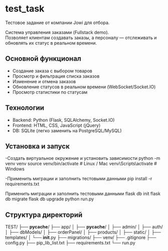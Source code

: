 # test_task
Тестовое задание от компании Jowi для отбора.


Система управления заказами (Fullstack demo).  
Позволяет клиентам создавать заказы, а персоналу — отслеживать и обновлять их статус в реальном времени.

## Основной функционал
- Создание заказа с выбором товаров
- Просмотр и фильтрация списка заказов
- Изменение и отмена заказов
- Обновление статусов в реальном времени (WebSocket/Socket.IO)
- Просмотр статистики по статусам

## Технологии
- Backend: Python (Flask, SQLAlchemy, Socket.IO)
- Frontend: HTML, CSS, JavaScript (jQuery)
- DB: SQLite (легко заменить на PostgreSQL/MySQL)



## Установка и запуск
-Создать виртуальное окружение и установить зависимости
python -m venv venv
source venv/bin/activate   # Linux / Mac
venv\Scripts\activate      # Windows

-Применить миграции и заполнить тестовыми данными
pip install -r requirements.txt


Применить миграции и заполнить тестовыми данными
flask db init
flask db migrate
flask db upgrade
python run.py


## Структура директорий
TEST/
├── __pycache__/
├── app/
│   ├── __pycache__/
│   ├── admin/
│   ├── auth/
│   ├── dbModels/
│   ├── orderPanel/
│   ├── products/
│   ├── static/
│   ├── templates/
│   └── __init__.py
├── migrations/
├── venv/
├── .gitignore
├── config.py
├── pip_lib_list.txt
├── requirements.txt
└── run.py
